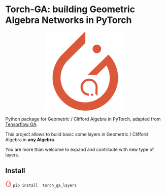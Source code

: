 # Torch-GA: building Geometric Algebra Networks in PyTorch
<p align="center">
  <img src="https://github.com/albertomariapepe/Torch-GA/blob/main/logo.tiff?raw=true" width="250" height="250">
</p>

Python package for Geometric / Clifford Algebra in PyTorch, adapted from [Tensorflow GA](https://github.com/RobinKa/tfga).

This project allows to build basic some layers in Geometric / Clifford Algebra in **any Algebra**. 

You are more than welcome to expand and contribute with new type of layers.

## Install
  <img src="https://github.com/albertomariapepe/Torch-GA/blob/main/logo.tiff?raw=true" width="20" height="20"> ```pip install  torch_ga_layers```
